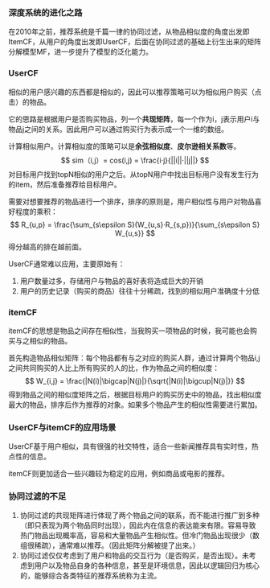 ### 深度系统的进化之路

在2010年之前，推荐系统是千篇一律的协同过滤，从物品相似度的角度出发即ItemCF，从用户的角度出发即UserCF，后面在协同过滤的基础上衍生出来的矩阵分解模型MF，进一步提升了模型的泛化能力。



### UserCF

相似的用户感兴趣的东西都是相似的，因此可以推荐策略可以为相似用户购买（点击）的物品。

它的思路是根据用户是否购买物品，列一个**共现矩阵**，每一个作为i，j表示用户i与物品j之间的关系。因此用户可以通过购买行为表示成一个一维的数组。

计算相似用户。计算相似度的策略可以是**余弦相似度**、**皮尔逊相关系数**等。
$$
sim（i,j）= cos(i,j) = \frac{i·j}{||i||·||j||}
$$
对目标用户找到topN相似的用户之后。从topN用户中找出目标用户没有发生行为的item，然后准备推荐给目标用户。

需要对想要推荐的物品进行一个排序，排序的原则是，用户相似性与用户对物品喜好程度的乘积：
$$
R_{u,p} = \frac{\sum_{s\epsilon S}(W_{u,s}·R_{s,p})}{\sum_{s\epsilon S} W_{u,s}}
$$
得分越高的排在越前面。

UserCF通常难以应用，主要原始有：

1. 用户数量过多，存储用户与物品的喜好表将造成巨大的开销
2. 用户的历史记录（购买的商品）往往十分稀疏，找到的相似用户准确度十分低

### itemCF

itemCF的思想是物品之间存在相似性，当我购买一项物品的时候，我可能也会购买与之相似的物品。

首先构造物品相似矩阵：每个物品都有与之对应的购买人群，通过计算两个物品i,j之间共同购买的人比上所有购买的人的比，作为物品之间的相似度：
$$
W_{i,j} = \frac{|N(i)|\bigcap|N(j)|}{\sqrt{|N(i)|\bigcup|N(j)|}}
$$
得到物品之间的相似度矩阵之后，根据目标用户的购买历史中的物品，找出相似度最大的物品，排序后作为推荐的对象。如果多个物品产生的相似性需要进行累加。



### UserCF与itemCF的应用场景

UserCF基于用户相似，具有很强的社交特性，适合一些新闻推荐具有实时性，热点性的信息。

itemCF则更加适合一些兴趣较为稳定的应用，例如商品或电影的推荐。

### 协同过滤的不足

1. 协同过滤的共现矩阵进行体现了两个物品之间的联系，而不能进行推广到多种（即只表现为两个物品同时出现），因此内在信息的表达能来有限。容易导致热门物品出现概率高，容易和大量物品产生相似性。但冷门物品出现很少（数组很稀疏），通常难以推荐。（因此矩阵分解被提了出来。）
2. 协同过滤仅仅考虑到了用户和物品的交互行为（是否购买，是否出现）。未考虑到用户以及物品自身的各种信息，甚至是环境信息，因此以逻辑回归为核心的，能够综合各类特征的推荐系统称为主流。

